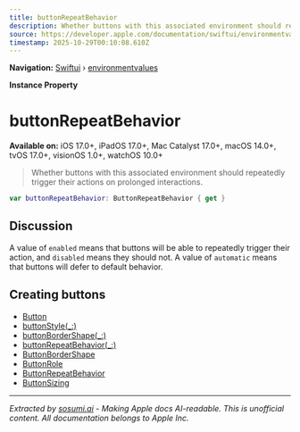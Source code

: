 ```yaml
---
title: buttonRepeatBehavior
description: Whether buttons with this associated environment should repeatedly trigger their actions on prolonged interactions.
source: https://developer.apple.com/documentation/swiftui/environmentvalues/buttonrepeatbehavior
timestamp: 2025-10-29T00:10:08.610Z
---
```


**Navigation:** [Swiftui](/documentation/swiftui) › [environmentvalues](/documentation/swiftui/environmentvalues)

**Instance Property**

# buttonRepeatBehavior

**Available on:** iOS 17.0+, iPadOS 17.0+, Mac Catalyst 17.0+, macOS 14.0+, tvOS 17.0+, visionOS 1.0+, watchOS 10.0+

> Whether buttons with this associated environment should repeatedly trigger their actions on prolonged interactions.

```swift
var buttonRepeatBehavior: ButtonRepeatBehavior { get }
```

## Discussion

A value of `enabled` means that buttons will be able to repeatedly trigger their action, and `disabled` means they should not. A value of `automatic` means that buttons will defer to default behavior.

## Creating buttons

- [Button](/documentation/swiftui/button)
- [buttonStyle(_:)](/documentation/swiftui/view/buttonstyle(_:))
- [buttonBorderShape(_:)](/documentation/swiftui/view/buttonbordershape(_:))
- [buttonRepeatBehavior(_:)](/documentation/swiftui/view/buttonrepeatbehavior(_:))
- [ButtonBorderShape](/documentation/swiftui/buttonbordershape)
- [ButtonRole](/documentation/swiftui/buttonrole)
- [ButtonRepeatBehavior](/documentation/swiftui/buttonrepeatbehavior)
- [ButtonSizing](/documentation/swiftui/buttonsizing)

---

*Extracted by [sosumi.ai](https://sosumi.ai) - Making Apple docs AI-readable.*
*This is unofficial content. All documentation belongs to Apple Inc.*
